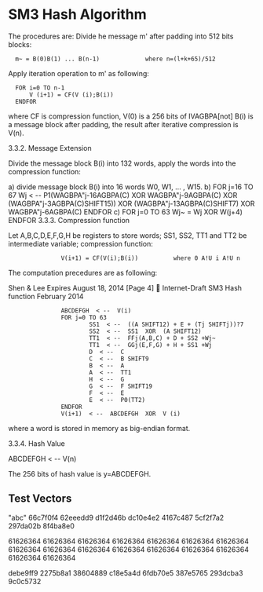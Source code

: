 # SM3 Hash Algorithm

   The procedures are: Divide he message m' after padding into 512 bits
   blocks:


      m~ = B(0)B(1) ... B(n-1)             where n=(l+k+65)/512

   Apply iteration operation to m' as following:


      FOR i=0 TO n-1
          V (i+1) = CF(V (i);B(i))
      ENDFOR

   where CF is compression function, V(0) is a 256 bits of IVAGBPA[not]
   B(i) is a message block after padding, the result after iterative
   compression is V(n).



3.3.2.  Message Extension

   Divide the message block B(i) into 132 words, apply the words into
   the compression function:


   a) divide message block B(i) into 16 words W0, W1, ... , W15.
   b)   FOR j=16 TO 67
        Wj  < --  P1(WAGBPA"j-16AGBPA(C) XOR WAGBPA"j-9AGBPA(C) XOR (WAGBPA"j-3AGBPA(C)SHIFT15))
                  XOR (WAGBPA"j-13AGBPA(C)SHIFT7)  XOR WAGBPA"j-6AGBPA(C)
      ENDFOR
   c)   FOR j=0 TO 63
        Wj~ = Wj XOR W(j+4)
      ENDFOR
3.3.3.  Compression function

   Let A,B,C,D,E,F,G,H be registers to store words; SS1, SS2, TT1 and
   TT2 be intermediate variable; compression function:


                   V(i+1) = CF(V(i);B(i))          where 0 A!U i A!U n

   The computation precedures are as following:




Shen & Lee               Expires August 18, 2014                [Page 4]

Internet-Draft              SM3 Hash function              February 2014


                   ABCDEFGH  < --  V(i)
                   FOR j=0 TO 63
                           SS1  < --  ((A SHIFT12) + E + (Tj SHIFTj))?7
                           SS2  < --  SS1  XOR  (A SHIFT12)
                           TT1  < --  FFj(A,B,C) + D + SS2 +Wj~
                           TT1  < --  GGj(E,F,G) + H + SS1 +Wj
                           D  < --  C
                           C  < --  B SHIFT9
                           B  < --  A
                           A  < --  TT1
                           H  < --  G
                           G  < --  F SHIFT19
                           F  < --  E
                           E  < --  P0(TT2)
                   ENDFOR
                   V(i+1)  < --  ABCDEFGH  XOR  V (i)

   where a word is stored in memory as big-endian format.

3.3.4.  Hash Value

   ABCDEFGH < -- V(n)

   The 256 bits of hash value is y=ABCDEFGH.





## Test Vectors

"abc" 66c7f0f4 62eeedd9 d1f2d46b dc10e4e2 4167c487 5cf2f7a2 297da02b 8f4ba8e0





61626364 61626364 61626364 61626364 61626364 61626364 61626364 61626364
 61626364 61626364 61626364 61626364 61626364 61626364 61626364 61626364



debe9ff9 2275b8a1 38604889 c18e5a4d 6fdb70e5 387e5765 293dcba3 9c0c5732

